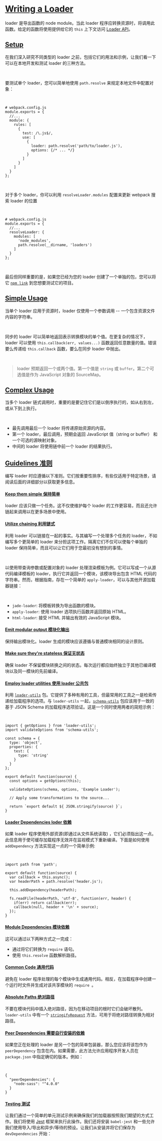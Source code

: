# [Writing a Loader](https://v4.webpack.js.org/contribute/writing-a-loader/)

loader 是导出函数的 node module。当此 loader 程序应转换资源时，将调用此函数。给定的函数将使用提供给它的 `this` 上下文访问 [Loader API](https://v4.webpack.js.org/api/loaders/)。

## [Setup](https://v4.webpack.js.org/contribute/writing-a-loader/#setup)

在我们深入研究不同类型的 loader 之前，包括它们的用法和示例，让我们看一下可以在本地开发和测试 loader 的三种方法。

<br>

要测试单个 loader，您可以简单地使用 `path.resolve` 来规定本地文件中配置对象：

<br>

```
# webpack.config.js
module.exports = {
  //...
  module: {
    rules: [
      {
        test: /\.js$/,
        use: [
          {
            loader: path.resolve('path/to/loader.js'),
            options: {/* ... */}
          }
        ]
      }
    ]
  }
};
```

<br>

对于多个 loader，你可以利用 `resolveLoader.modules` 配置来更新 webpack 搜索 loader 的位置

<br>

```
# webpack.config.js
module.exports = {
  //...
  resolveLoader: {
    modules: [
      'node_modules',
      path.resolve(__dirname, 'loaders')
    ]
  }
};
```

<br>

最后但同样重要的是，如果您已经为您的 loader 创建了一个单独的包，您可以将它 [`npm link`](https://docs.npmjs.com/cli/v9/commands/npm-link) 到您想要测试它的项目。

## [Simple Usage](https://v4.webpack.js.org/contribute/writing-a-loader/#simple-usage)

当单个 loader 应用于资源时，loader 仅使用一个参数调用 -- 一个包含资源文件内容的字符串。

<br>

同步的 loader 可以简单地返回表示转换模块的单个值。在更复杂的情况下，loader 可以使用 `this.callback(err, values...)` 函数返回任意数量的值。错误要么传递给 `this.callback` 函数，要么在同步 loader 中抛出。

<br>

> loader 预期返回一个或两个值。第一个值是 `string` 或 `buffer`。第二个可选值是作为 JavaScript 对象的 SourceMap。

## [Complex Usage](https://v4.webpack.js.org/contribute/writing-a-loader/#complex-usage)

当多个 loader 链式调用时，重要的是要记住它们是以倒序执行的，如从右到左，或从下到上执行。

<br>

- 最先调用最后一个 loader 将传递原始资源的内容。
- 第一个 loader，最后调用，预期会返回 JavaScript 值（string or buffer） 和一个可选的源映射对象。
- 中间的 loader 将使用链中前一个 loader 的结果执行。

## [Guidelines 准则](https://v4.webpack.js.org/contribute/writing-a-loader/#guidelines)

编写 loader 时应遵循以下准则。它们按重要性排序，有些仅适用于特定场景，请阅读后面的详细部分以获取更多信息。

#### [Keep them simple 保持简单](https://v4.webpack.js.org/contribute/writing-a-loader/#simple)

loader 应该只做一个任务。这不仅使维护每个 loader 的工作更容易，而且还允许链起来调用以在更多场景中使用。

#### [Utilize chaining 利用链式](https://v4.webpack.js.org/contribute/writing-a-loader/#chaining)

利用 loader 可以链接在一起的事实。与其编写一个处理多个任务的 loader，不如编写多个更简​​单的 loader 来分担这项工作。隔离它们不仅可以使每个单独的 loader 保持简单，而且可以让它们用于您最初没有想到的事情。

<br>

以使用带查询参数或配置对象的 loader 处理渲染模板为例。它可以写成一个从源代码编译模板的 loader，执行它并返回一个模块，该模块导出包含 HTML 代码的字符串。然而，根据指南，存在一个简单的 `apply-loader`，可以与其他开源加载器链接：

<br>

- `jade-loader`: 将模板转换为导出函数的模块。
- `apply-loader`: 使用 loader 选项执行函数并返回原始 HTML。
- `html-loader`: 接受 HTML 并输出有效的 JavaScript 模块。

#### [Emit modular output 模块化输出](https://v4.webpack.js.org/contribute/writing-a-loader/#modular)

保持输出模块化。loader 生成的模块应该遵循与普通模块相同的设计原则。

#### [Make sure they're stateless 保证无状态](https://v4.webpack.js.org/contribute/writing-a-loader/#stateless)

确保 loader 不保留模块转换之间的状态。每次运行都应始终独立于其他已编译模块以及同一模块的先前编译。

#### [Employ loader utilities 使用 loader 公共包](https://v4.webpack.js.org/contribute/writing-a-loader/#loader-utilities)

利用 [`loader-utils`](https://github.com/webpack/loader-utils) 包。它提供了多种有用的工具，但最常用的工具之一是检索传递给加载程序的选项。与 `loader-utils` 一起，[`schema-utils`](https://github.com/webpack-contrib/schema-utils) 包应该用于一致的基于 JSON Schema 的加载程序选项验证。这是一个同时使用两者的简短示例：

<br>

```
import { getOptions } from 'loader-utils';
import validateOptions from 'schema-utils';

const schema = {
  type: 'object',
  properties: {
    test: {
      type: 'string'
    }
  }
};

export default function(source) {
  const options = getOptions(this);

  validateOptions(schema, options, 'Example Loader');

  // Apply some transformations to the source...

  return `export default ${ JSON.stringify(source) }`;
}
```

#### [Loader Dependencies loder 依赖](https://v4.webpack.js.org/contribute/writing-a-loader/#loader-dependencies)

如果 loader 程序使用外部资源(即通过从文件系统读取) ，它们必须指出这一点。此信息用于使可缓存加载程序无效并在监视模式下重新编译。下面是如何使用 `addDependency` 方法实现这一点的一个简单示例:

<br>

```
import path from 'path';

export default function(source) {
  var callback = this.async();
  var headerPath = path.resolve('header.js');

  this.addDependency(headerPath);

  fs.readFile(headerPath, 'utf-8', function(err, header) {
    if(err) return callback(err);
    callback(null, header + '\n' + source);
  });
}
```

#### [Module Dependencies 模块依赖](https://v4.webpack.js.org/contribute/writing-a-loader/#module-dependencies)

这可以通过以下两种方式之一完成：
- 通过将它们转换为 `require` 语句。 
- 使用 `this.resolve` 函数解析路径。

#### [Common Code 通用代码](https://v4.webpack.js.org/contribute/writing-a-loader/#common-code)

避免在 loader 程序处理的每个模块中生成通用代码。相反，在加载程序中创建一个运行时文件并生成对该共享模块的 `require `。

#### [Absolute Paths 绝对路径](https://v4.webpack.js.org/contribute/writing-a-loader/#absolute-paths)

不要在模块代码中插入绝对路径，因为在移动项目的根时它们会破坏散列。`loader-utils` 中有一个 [`stringifyRequest`](https://github.com/webpack/loader-utils#stringifyrequest) 方法，可用于将绝对路径转换为相对路径。

#### [Peer Dependencies 需要自行安装的依赖](https://v4.webpack.js.org/contribute/writing-a-loader/#peer-dependencies)

如果您正在处理的 loader 是另一个包的简单包装器，那么您应该将该包作为 `peerDependency` 包含在内。如果需要，此方法允许应用程序开发人员在 `package.json` 中指定确切的版本。例如：

<br>

```
{
  "peerDependencies": {
    "node-sass": "^4.0.0"
  }
}
```

#### [Testing 测试](https://v4.webpack.js.org/contribute/writing-a-loader/#testing)

让我们通过一个简单的单元测试示例来确保我们的加载器按照我们期望的方式工作。我们将使用 [Jest](https://jestjs.io/) 框架来执行此操作。我们还将安装 `babel-jest` 和一些允许我们使用导入/导出和异步/等待的预设。让我们从安装并将它们保存为 `devDependencies` 开始：
